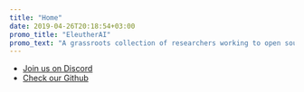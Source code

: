 ```yaml
---
title: "Home"
date: 2019-04-26T20:18:54+03:00
promo_title: "EleutherAI"
promo_text: "A grassroots collection of researchers working to open source AI research."
---
```


- [Join us on Discord](https://discord.com/invite/vtRgjbM)
- [Check our Github](https://github.com/EleutherAI)